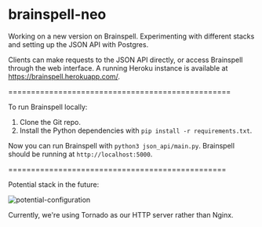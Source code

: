 # brainspell-neo
Working on a new version on Brainspell. Experimenting with different stacks and setting up the JSON API with Postgres.

Clients can make requests to the JSON API directly, or access Brainspell through the web interface. A running Heroku instance is available at https://brainspell.herokuapp.com/.

=================================================

To run Brainspell locally:  
1) Clone the Git repo.  
2) Install the Python dependencies with `pip install -r requirements.txt`.

Now you can run Brainspell with `python3 json_api/main.py`. Brainspell should be running at `http://localhost:5000`.

================================================

Potential stack in the future:

![potential-configuration](https://cloud.githubusercontent.com/assets/7029855/19992170/d2a514dc-a1f8-11e6-94bc-f26eb1c4840d.png)

Currently, we're using Tornado as our HTTP server rather than Nginx.
